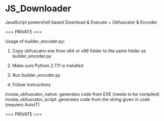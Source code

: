 # JS_Downloader
JavaScript powershell based Download &amp; Execute + Obfuscator &amp; Encoder

=== PRIVATE ===

Usage of builder_encoder.py:

1) Copy obfuscator.exe from x64 or x86 folder to the same folder as builder_encoder.py

2) Make sure Python 2.7.11 is installed

3) Run builder_encoder.py

4) Follow Instructions


invoke_obfuscator_native: generates code from EXE (needs to be compiled)
invoke_obfuscator_script: generates code from the string given in code (requiers AutoIT)

=== PRIVATE ===
